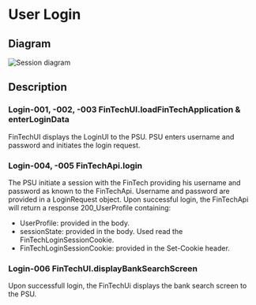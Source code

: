 # User Login

## Diagram 
![Session diagram](http://www.plantuml.com/plantuml/proxy?src=https://raw.githubusercontent.com/adorsys/open-banking-gateway/gh-pages/docs/architecture/diagrams/useCases/1-loginWithFinTech.puml&fmt=svg&vvv=1&sanitize=true)  

## Description

### Login-001, -002, -003 FinTechUI.loadFinTechApplication & enterLoginData
FinTechUI displays the LoginUI to the PSU. PSU enters username and password and initiates the login request.

### Login-004, -005 FinTechApi.login
The PSU initiate a session with the FinTech providing his username and password as known to the FinTechApi.
Username and password are provided in a LoginRequest object. Upon successful login, the FinTechApi will return a response 200_UserProfile containing:
* UserProfile: provided in the body.
* sessionState: provided in the body. Used read the FinTechLoginSessionCookie. 
* FinTechLoginSessionCookie: provided in the Set-Cookie header.

### Login-006 FinTechUI.displayBankSearchScreen
Upon successfull login, the FinTechUi displays the bank search screen to the PSU.
